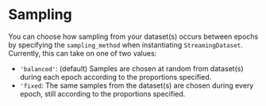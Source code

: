 # Sampling

You can choose how sampling from your dataset(s) occurs between epochs by specifying the `sampling_method` when instantiating `StreamingDataset`. Currently, this can take on one of two values:

- `'balanced'`: (default) Samples are chosen at random from dataset(s) during each epoch according to the proportions specified.
- `'fixed`: The same samples from the dataset(s) are chosen during every epoch, still according to the proportions specified.
